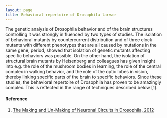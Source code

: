 ```yaml
---
layout: page
title: Behavioral repertoire of Drosophila larvae
---
```


The genetic analysis of Drosophila behavior and of the brain structures controlling it was strongly in fluenced by two types of studies. 
The isolation of behavioral mutants by countercurrent distribution and of three clock mutants with different phenotypes 
that are all caused by mutations in the same gene, period, 
showed that isolation of genetic mutants affecting specific behaviors was possible. 
On the other hand, the isolation of structural brain mutants by Heisenberg and colleagues has given insight into e.g. 
the role of the mushroom bodies in learning, the role of the central complex in walking behavior, 
and the role of the optic lobes in vision, thereby linking specific parts of the brain to specific behaviors. 
Since these studies, the behavioral repertoire of Drosophila has proven to be amazingly complex. 
This is reflected in the range of techniques described below [1].

#### Reference
1. [The Making and Un-Making of Neuronal Circuits in Drosophila, 2012](https://link.springer.com/book/10.1007/978-1-61779-830-6)
